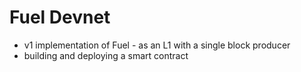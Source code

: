 # Fuel Devnet

- v1 implementation of Fuel - as an L1 with a single block producer
- building and deploying a smart contract
